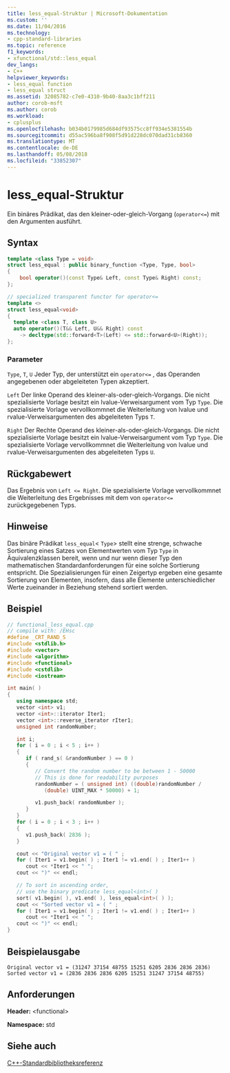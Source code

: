 ```yaml
---
title: less_equal-Struktur | Microsoft-Dokumentation
ms.custom: ''
ms.date: 11/04/2016
ms.technology:
- cpp-standard-libraries
ms.topic: reference
f1_keywords:
- xfunctional/std::less_equal
dev_langs:
- C++
helpviewer_keywords:
- less_equal function
- less_equal struct
ms.assetid: 32085782-c7e0-4310-9b40-8aa3c1bff211
author: corob-msft
ms.author: corob
ms.workload:
- cplusplus
ms.openlocfilehash: b034b0179985d684df93575cc8ff934e5381554b
ms.sourcegitcommit: d55ac596ba8f908f5d91d228dc070dad31cb8360
ms.translationtype: MT
ms.contentlocale: de-DE
ms.lasthandoff: 05/08/2018
ms.locfileid: "33852307"
---
```

# <a name="lessequal-struct"></a>less_equal-Struktur

Ein binäres Prädikat, das den kleiner-oder-gleich-Vorgang (`operator<=`) mit den Argumenten ausführt.

## <a name="syntax"></a>Syntax

```cpp
template <class Type = void>
struct less_equal : public binary_function <Type, Type, bool>
{
    bool operator()(const Type& Left, const Type& Right) const;
};

// specialized transparent functor for operator<=
template <>
struct less_equal<void>
{
  template <class T, class U>
  auto operator()(T&& Left, U&& Right) const
    -> decltype(std::forward<T>(Left) <= std::forward<U>(Right));
};
```

### <a name="parameters"></a>Parameter

`Type`, `T`, `U` Jeder Typ, der unterstützt ein `operator<=` , das Operanden angegebenen oder abgeleiteten Typen akzeptiert.

`Left` Der linke Operand des kleiner-als-oder-gleich-Vorgangs. Die nicht spezialisierte Vorlage besitzt ein lvalue-Verweisargument vom Typ `Type`. Die spezialisierte Vorlage vervollkommnet die Weiterleitung von lvalue und rvalue-Verweisargumenten des abgeleiteten Typs `T`.

`Right` Der Rechte Operand des kleiner-als-oder-gleich-Vorgangs. Die nicht spezialisierte Vorlage besitzt ein lvalue-Verweisargument vom Typ `Type`. Die spezialisierte Vorlage vervollkommnet die Weiterleitung von lvalue und rvalue-Verweisargumenten des abgeleiteten Typs `U`.

## <a name="return-value"></a>Rückgabewert

Das Ergebnis von `Left <= Right`. Die spezialisierte Vorlage vervollkommnet die Weiterleitung des Ergebnisses mit dem von `operator<=` zurückgegebenen Typs.

## <a name="remarks"></a>Hinweise

Das binäre Prädikat `less_equal`< `Type`> stellt eine strenge, schwache Sortierung eines Satzes von Elementwerten vom Typ `Type` in Äquivalenzklassen bereit, wenn und nur wenn dieser Typ den mathematischen Standardanforderungen für eine solche Sortierung entspricht. Die Spezialisierungen für einen Zeigertyp ergeben eine gesamte Sortierung von Elementen, insofern, dass alle Elemente unterschiedlicher Werte zueinander in Beziehung stehend sortiert werden.

## <a name="example"></a>Beispiel

```cpp
// functional_less_equal.cpp
// compile with: /EHsc
#define _CRT_RAND_S
#include <stdlib.h>
#include <vector>
#include <algorithm>
#include <functional>
#include <cstdlib>
#include <iostream>

int main( )
{
   using namespace std;
   vector <int> v1;
   vector <int>::iterator Iter1;
   vector <int>::reverse_iterator rIter1;
   unsigned int randomNumber;

   int i;
   for ( i = 0 ; i < 5 ; i++ )
   {
      if ( rand_s( &randomNumber ) == 0 )
      {
         // Convert the random number to be between 1 - 50000
         // This is done for readability purposes
         randomNumber = ( unsigned int) ((double)randomNumber /
            (double) UINT_MAX * 50000) + 1;

         v1.push_back( randomNumber );
      }
   }
   for ( i = 0 ; i < 3 ; i++ )
   {
      v1.push_back( 2836 );
   }

   cout << "Original vector v1 = ( " ;
   for ( Iter1 = v1.begin( ) ; Iter1 != v1.end( ) ; Iter1++ )
      cout << *Iter1 << " ";
   cout << ")" << endl;

   // To sort in ascending order,
   // use the binary predicate less_equal<int>( )
   sort( v1.begin( ), v1.end( ), less_equal<int>( ) );
   cout << "Sorted vector v1 = ( " ;
   for ( Iter1 = v1.begin( ) ; Iter1 != v1.end( ) ; Iter1++ )
      cout << *Iter1 << " ";
   cout << ")" << endl;
}
```

## <a name="sample-output"></a>Beispielausgabe

```Output
Original vector v1 = (31247 37154 48755 15251 6205 2836 2836 2836)
Sorted vector v1 = (2836 2836 2836 6205 15251 31247 37154 48755)
```

## <a name="requirements"></a>Anforderungen

**Header:** \<functional>

**Namespace:** std

## <a name="see-also"></a>Siehe auch

[C++-Standardbibliotheksreferenz](../standard-library/cpp-standard-library-reference.md)<br/>
